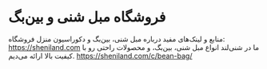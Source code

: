 # فروشگاه مبل شنی و بین‌بگ
منابع و لینک‌های مفید درباره مبل شنی، بین‌بگ و دکوراسیون منزل فروشگاه: https://sheniland.com
ما در شنی‌لند انواع مبل شنی، بین‌بگ، و محصولات راحتی رو با کیفیت بالا ارائه می‌دیم.
https://sheniland.com/c/bean-bag/
